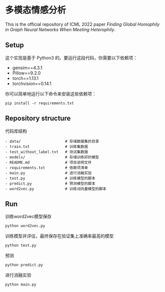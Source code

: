 # 多模态情感分析

This is the official repository of ICML 2022 paper *Finding Global Homophily in Graph Neural Networks When Meeting Heterophily*.

## Setup

这个实现是基于 Python3 的。要运行这段代码，你需要以下依赖项：

- gensim==4.3.1
- Pillow==9.2.0
- torch==1.13.1
- torchvision==0.14.1

你可以简单地运行以下命令来安装这些依赖项：

```
pip install -r requirements.txt
```



## Repository structure

代码库结构

```
- data/                    # 存储数据集的目录
- train.txt                # 训练集数据
- test_without_label.txt   # 测试集数据
- models/                  # 存储训练好的模型
- README.md                # 项目说明文件
- requirements.txt         # 依赖项清单
- main.py                  # 进行消融实验
- test.py                  # 训练模型的脚本
- predict.py               # 预测模型的脚本
- word2vec.py              # 训练词向量模型的脚本
```



## Run 

训练word2vec模型保存

```bash
python word2vec.py
```

训练模型并评估，最终保存在验证集上准确率最高的模型

```bash
python test.py
```

预测

```bash
python predict.py
```

进行消融实验

```bash
python main.py
```

